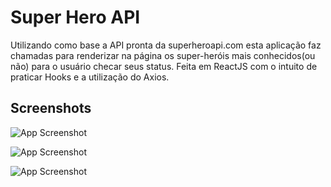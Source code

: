 # Super Hero API

Utilizando como base a API pronta da superheroapi.com esta aplicação faz chamadas para renderizar na página os super-heróis mais conhecidos(ou não) para o usuário checar seus status. Feita em ReactJS com o intuito de praticar Hooks e a utilização do Axios.

## Screenshots

![App Screenshot](https://i.ibb.co/m6K8t9g/1.jpg)

![App Screenshot](https://i.ibb.co/y4PgpTy/2.jpg)

![App Screenshot](https://i.ibb.co/99pVZLX/3.jpg)
